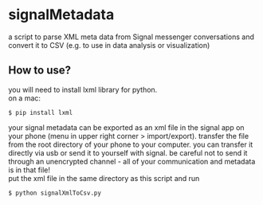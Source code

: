 # signalMetadata
a script to parse XML meta data from Signal messenger conversations and convert it to CSV (e.g. to use in data analysis or visualization)

## How to use?
you will need to install lxml library for python.  
on a mac:  


    $ pip install lxml  
your signal metadata can be exported as an xml file in the signal app on your phone (menu in upper right corner > import/export). 
transfer the file from the root directory of your phone to your computer. you can transfer it directly via usb or send it to yourself with signal. be careful not to send it through an unencrypted channel - all of your communication and metadata is in that file!  
put the xml file in the same directory as this script and run


    $ python signalXmlToCsv.py
